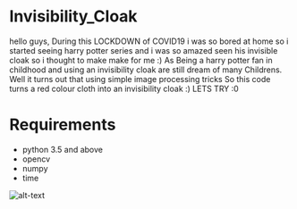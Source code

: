 # Invisibility_Cloak
hello guys,
During this LOCKDOWN of COVID19 i was so bored at home so i started seeing harry potter series and i was so amazed seen his invisible cloak so i thought to make make for me :)
As Being a harry potter fan in childhood and using an invisibility cloak are still dream of many Childrens. Well it turns out that using simple image processing tricks 
So this code turns a red colour cloth into an invisibility cloak :)
LETS TRY :0

# Requirements
* python 3.5 and above
* opencv
* numpy
* time

![alt-text](https://giphy.com/gifs/fADgaoX8gUp6tYWvQ7)


